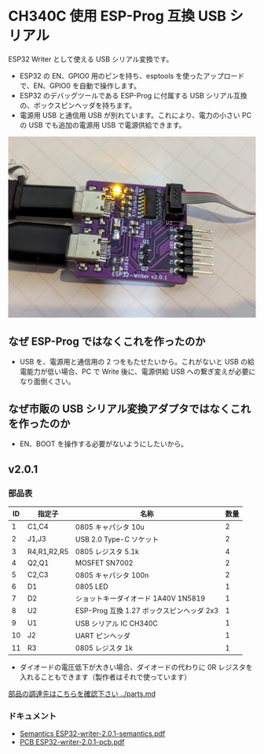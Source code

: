# CH340C 使用 ESP-Prog 互換 USB シリアル

ESP32 Writer として使える USB シリアル変換です。

- ESP32 の EN、GPIO0 用のピンを持ち、esptools を使ったアップロードで、EN、GPIO0 を自動で操作します。
- ESP32 のデバッグツールである ESP-Prog に付属する USB シリアル互換の、ボックスピンヘッダを持ちます。
- 電源用 USB と通信用 USB が別れています。これにより、電力の小さい PC の USB でも追加の電源用 USB で電源供給できます。

![](esp32-writer.jpg)

## なぜ ESP-Prog ではなくこれを作ったのか

- USB を、電源用と通信用の 2 つをもたせたいから。これがないと USB の給電能力が低い場合、PC で Write 後に、電源供給 USB への繋ぎ変えが必要になり面倒くさい。

## なぜ市販の USB シリアル変換アダプタではなくこれを作ったのか

- EN、BOOT を操作する必要がないようにしたいから。

## v2.0.1

### 部品表

| ID  | 指定子      | 名称                                      | 数量 |
| --- | ----------- | ----------------------------------------- | ---- |
| 1   | C1,C4       | 0805 キャパシタ 10u                       | 2    |
| 2   | J1,J3       | USB 2.0 Type-C ソケット                   | 2    |
| 3   | R4,R1,R2,R5 | 0805 レジスタ 5.1k                        | 4    |
| 4   | Q2,Q1       | MOSFET SN7002                             | 2    |
| 5   | C2,C3       | 0805 キャパシタ 100n                      | 2    |
| 6   | D1          | 0805 LED                                  | 1    |
| 7   | D2          | ショットキーダイオード 1A40V 1N5819       | 1    |
| 8   | U2          | ESP-Prog 互換 1.27 ボックスピンヘッダ 2x3 | 1    |
| 9   | U1          | USB シリアル IC CH340C                    | 1    |
| 10  | J2          | UART ピンヘッダ                           | 1    |
| 11  | R3          | 0805 レジスタ 1k                          | 1    |

- ダイオードの電圧低下が大きい場合、ダイオードの代わりに 0R レジスタを入れることもできます（製作者はそれで使っています）

[部品の調達先はこちらを確認下さい ../parts.md](../parts.md)

### ドキュメント

- [Semantics ESP32-writer-2.0.1-semantics.pdf](ESP32-writer-2.0.1-semantics.pdf)
- [PCB ESP32-writer-2.0.1-pcb.pdf](ESP32-writer-2.0.1-pcb.pdf)
